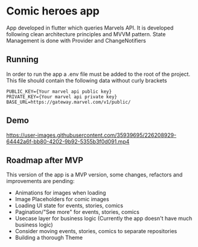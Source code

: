# Comic heroes app

App developed in flutter which queries Marvels API. It is developed following clean architecture principles and MVVM pattern.
State Management is done with Provider and ChangeNotifiers

## Running

In order to run the app a .env file must be added to the root of the project.
This file should contain the following data without curly brackets

    PUBLIC_KEY={Your marvel api public key}
    PRIVATE_KEY={Your marvel api private key}
    BASE_URL=https://gateway.marvel.com/v1/public/
    
## Demo 


https://user-images.githubusercontent.com/35939695/226208929-64442a6f-bb80-4202-9b92-5355b3f0d091.mp4


## Roadmap after MVP

This version of the app is a MVP version, some changes, refactors and improvements are pending:
* Animations for images when loading
* Image Placeholders for comic images 
* Loading UI state for events, stories, comics
* Pagination/"See more" for events, stories, comics 
* Usecase layer for business logic (Currently the app doesn't have much business logic)
* Consider moving events, stories, comics to separate repositories
* Building a thorough Theme
